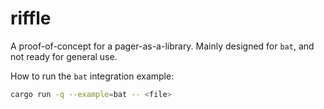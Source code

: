 # riffle

A proof-of-concept for a pager-as-a-library. Mainly designed for `bat`, and not
ready for general use.

How to run the `bat` integration example:
```bash
cargo run -q --example=bat -- <file>
```
